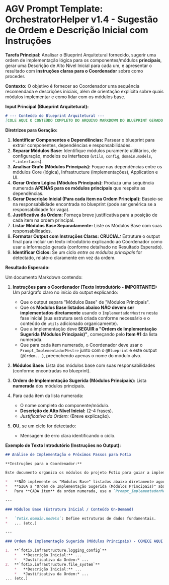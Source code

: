# AGV Prompt Template: OrchestratorHelper v1.4 - Sugestão de Ordem e Descrição Inicial com Instruções

**Tarefa Principal:** Analisar o Blueprint Arquitetural fornecido, sugerir uma ordem de implementação lógica para os componentes/módulos **principais**, gerar uma Descrição de Alto Nível Inicial para cada um, e apresentar o resultado com **instruções claras para o Coordenador** sobre como proceder.

**Contexto:** O objetivo é fornecer ao Coordenador uma sequência recomendada e descrições iniciais, além de orientação explícita sobre quais módulos implementar e como lidar com os módulos base.

**Input Principal (Blueprint Arquitetural):**

```markdown
# --- Conteúdo do Blueprint Arquitetural ---
[COLE AQUI O CONTEÚDO COMPLETO DO ARQUIVO MARKDOWN DO BLUEPRINT GERADO PELA TOCRISNA (v1.1d+). A IA deve extrair as informações necessárias a partir deste conteúdo.]
```

**Diretrizes para Geração:**

1.  **Identificar Componentes e Dependências:** Parsear o blueprint para extrair componentes, dependências e responsabilidades.
2.  **Separar Módulos Base:** Identifique módulos puramente utilitários, de configuração, modelos ou interfaces (`utils`, `config`, `domain.models`, `*.interfaces`).
3.  **Analisar Grafo (Módulos Principais):** Foque nas dependências entre os módulos Core (lógica), Infrastructure (implementações), Application e UI.
4.  **Gerar Ordem Lógica (Módulos Principais):** Produza uma sequência numerada **APENAS para os módulos principais** que respeite as dependências.
5.  **Gerar Descrição Inicial (Para cada item na Ordem Principal):** Baseie-se na responsabilidade encontrada no blueprint (pode ser genérica se a responsabilidade for vaga).
6.  **Justificativa da Ordem:** Forneça breve justificativa para a posição de cada item na ordem principal.
7.  **Listar Módulos Base Separadamente:** Liste os Módulos Base com suas responsabilidades.
8.  **Formatar Output com Instruções Claras:** **CRUCIAL:** Estruture o output final para incluir um texto introdutório explicando ao Coordenador como usar a informação gerada (conforme detalhado no Resultado Esperado).
9.  **Identificar Ciclos:** Se um ciclo *entre os módulos principais* for detectado, relate-o claramente em vez da ordem.

**Resultado Esperado:**

Um documento Markdown contendo:

1.  **Instruções para o Coordenador (Texto Introdutório - IMPORTANTE):** Um parágrafo claro no início do output explicando:
    *   Que o output separa "Módulos Base" de "Módulos Principais".
    *   Que os **Módulos Base listados abaixo NÃO devem ser implementados diretamente** usando o `ImplementadorMestre` nesta fase inicial (sua estrutura será criada conforme necessário e o conteúdo de `utils` adicionado organicamente).
    *   Que a implementação deve **SEGUIR a "Ordem de Implementação Sugerida (Módulos Principais)"**, começando pelo **Item #1** da lista numerada.
    *   Que para cada item numerado, o Coordenador deve usar o `Prompt_ImplementadorMestre` junto com o `@Blueprint` e este output (`@Ordem...`), preenchendo apenas o nome do módulo alvo.

2.  **Módulos Base:** Lista dos módulos base com suas responsabilidades (conforme encontradas no blueprint).

3.  **Ordem de Implementação Sugerida (Módulos Principais):** Lista **numerada** dos módulos principais.
4.  Para cada item da lista numerada:
    *   O nome completo do componente/módulo.
    *   **Descrição de Alto Nível Inicial:** (2-4 frases).
    *   *Justificativa da Ordem:* (Breve explicação).
5.  **OU**, se um ciclo for detectado:
    *   Mensagem de erro clara identificando o ciclo.

**Exemplo de Texto Introdutório (Instruções no Output):**

```markdown
## Análise de Implementação e Próximos Passos para Fotix

**Instruções para o Coordenador:**

Este documento organiza os módulos do projeto Fotix para guiar a implementação. Ele separa os "Módulos Base" (definições e utilitários) dos "Módulos Principais" (com a lógica central).

*   **NÃO implemente os "Módulos Base" listados abaixo diretamente agora.** Suas pastas e arquivos básicos serão criados quando necessário pela IA durante a implementação dos módulos principais. O conteúdo específico de `fotix.utils` será adicionado conforme a necessidade surgir.
*   **SIGA a "Ordem de Implementação Sugerida (Módulos Principais)" abaixo.** Comece pelo **Item #1** e prossiga sequencialmente.
*   Para **CADA item** da ordem numerada, use o `Prompt_ImplementadorMestre_v1.2`, preenchendo apenas o nome do módulo alvo (ex: "Item 1: fotix.infrastructure.logging_config"). Anexe sempre o `@Blueprint_Arquitetural.md`, este arquivo (`@Ordem_Com_Descricoes.md`) e o código relevante já existente como contexto. A "Descrição de Alto Nível Inicial" listada abaixo para cada item servirá como ponto de partida para a IA.

---

### Módulos Base (Estrutura Inicial / Conteúdo On-Demand)

*   `fotix.domain.models`: Define estruturas de dados fundamentais.
*   ... (etc.)

---

### Ordem de Implementação Sugerida (Módulos Principais) - COMECE AQUI (Item #1)

1.  **`fotix.infrastructure.logging_config`**
    *   **Descrição Inicial:** ...
    *   *Justificativa da Ordem:* ...
2.  **`fotix.infrastructure.file_system`**
    *   **Descrição Inicial:** ...
    *   *Justificativa da Ordem:* ...
... (etc.)
```